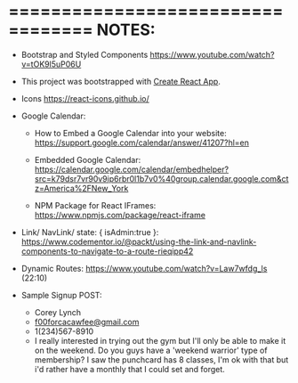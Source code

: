==================================
NOTES:
==================================

- Bootstrap and Styled Components https://www.youtube.com/watch?v=tOK9l5uP06U

- This project was bootstrapped with [Create React App](https://github.com/facebook/create-react-app).

- Icons https://react-icons.github.io/

- Google Calendar:
  - How to Embed a Google Calendar into your website: https://support.google.com/calendar/answer/41207?hl=en

  - Embedded Google Calendar: https://calendar.google.com/calendar/embedhelper?src=k79dsr7vr90v9ip6rbr0l1b7v0%40group.calendar.google.com&ctz=America%2FNew_York

  - NPM Package for React IFrames: https://www.npmjs.com/package/react-iframe

- Link/ NavLink/ state: { isAdmin:true }: https://www.codementor.io/@packt/using-the-link-and-navlink-components-to-navigate-to-a-route-rieqipp42

- Dynamic Routes: https://www.youtube.com/watch?v=Law7wfdg_ls  (22:10)


- Sample Signup POST:
  - Corey Lynch
  - f00forcacawfee@gmail.com
  - 1(234)567-8910
  - I really interested in trying out the gym but I'll only be able to make it on the weekend. Do you guys have a 'weekend warrior' type of membership? I saw the punchcard has 8 classes, I'm ok with that but i'd rather have a monthly that I could set and forget.